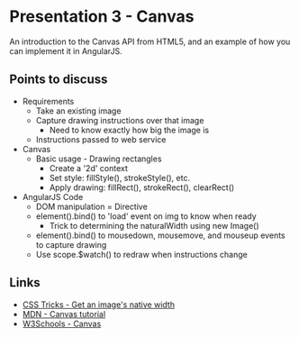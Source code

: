 # Presentation 3 - Canvas
An introduction to the Canvas API from HTML5, and an example of how you can implement it in AngularJS.
## Points to discuss
* Requirements
	* Take an existing image
	* Capture drawing instructions over that image
		* Need to know exactly how big the image is
	* Instructions passed to web service
* Canvas
	* Basic usage - Drawing rectangles
		* Create a '2d' context
		* Set style: fillStyle(), strokeStyle(), etc.
		* Apply drawing: fillRect(), strokeRect(), clearRect()
* AngularJS Code
	* DOM manipulation = Directive
	* element().bind() to 'load' event on img to know when ready
		* Trick to determining the naturalWidth using new Image()
	* element().bind() to mousedown, mousemove, and mouseup events to capture drawing
	* Use scope.$watch() to redraw when instructions change

## Links
* [CSS Tricks - Get an image's native width](http://css-tricks.com/snippets/jquery/get-an-images-native-width/)
* [MDN - Canvas tutorial](https://developer.mozilla.org/en-US/docs/HTML/Canvas/Tutorial)
* [W3Schools - Canvas](http://www.w3schools.com/tags/ref_canvas.asp)